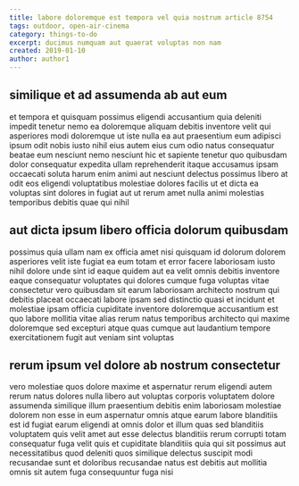 ```yaml
---
title: labore doloremque est tempora vel quia nostrum article 8754
tags: outdoor, open-air-cinema
category: things-to-do
excerpt: ducimus numquam aut quaerat voluptas non nam
created: 2019-01-10
author: author1
---
```


## similique et ad assumenda ab aut eum

et tempora et quisquam possimus eligendi accusantium quia deleniti impedit tenetur nemo ea doloremque aliquam debitis inventore velit qui asperiores modi doloremque ut iste nulla ea aut praesentium eum adipisci ipsum odit nobis iusto nihil eius autem eius cum odio natus consequatur beatae eum nesciunt nemo nesciunt hic et sapiente tenetur quo quibusdam dolor consequatur expedita ullam reprehenderit itaque accusamus ipsam occaecati soluta harum enim animi aut nesciunt delectus possimus libero at odit eos eligendi voluptatibus molestiae dolores facilis ut et dicta ea voluptas sint dolores in fugiat aut ut rerum amet nulla animi molestias temporibus debitis quae qui nihil

## aut dicta ipsum libero officia dolorum quibusdam

possimus quia ullam nam ex officia amet nisi quisquam id dolorum dolorem asperiores velit iste fugiat ea eum totam et error facere laboriosam iusto nihil dolore unde sint id eaque quidem aut ea velit omnis debitis inventore eaque consequatur voluptates qui dolores cumque fuga voluptas vitae consectetur vero quibusdam sit earum laboriosam architecto nostrum qui debitis placeat occaecati labore ipsam sed distinctio quasi et incidunt et molestiae ipsam officia cupiditate inventore doloremque accusantium est quo labore mollitia vitae alias rerum natus temporibus architecto qui maxime doloremque sed excepturi atque quas cumque aut laudantium tempore exercitationem fugit aut veniam sint voluptas

## rerum ipsum vel dolore ab nostrum consectetur

vero molestiae quos dolore maxime et aspernatur rerum eligendi autem rerum natus dolores nulla libero aut voluptas corporis voluptatem dolore assumenda similique illum praesentium debitis enim laboriosam molestiae dolorem non esse in eum aspernatur omnis atque earum labore blanditiis est id fugiat earum eligendi at omnis dolor et illum quas sed blanditiis voluptatem quis velit amet aut esse delectus blanditiis rerum corrupti totam consequatur fuga velit quis et cupiditate blanditiis quia qui sit possimus aut necessitatibus quod deleniti quos similique delectus suscipit modi recusandae sunt et doloribus recusandae natus est debitis aut mollitia omnis sit autem fuga consequuntur fuga nisi
